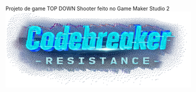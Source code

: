 Projeto de game  TOP DOWN Shooter feito no Game Maker Studio 2
![logo Code Breaker](Logo-Animada-Gif-Codebreaker-Resitence.gif)
